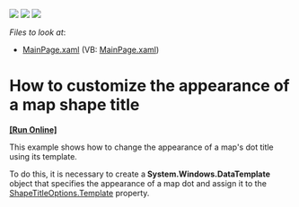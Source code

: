 <!-- default badges list -->
![](https://img.shields.io/endpoint?url=https://codecentral.devexpress.com/api/v1/VersionRange/128570882/12.1.7%2B)
[![](https://img.shields.io/badge/Open_in_DevExpress_Support_Center-FF7200?style=flat-square&logo=DevExpress&logoColor=white)](https://supportcenter.devexpress.com/ticket/details/E4262)
[![](https://img.shields.io/badge/📖_How_to_use_DevExpress_Examples-e9f6fc?style=flat-square)](https://docs.devexpress.com/GeneralInformation/403183)
<!-- default badges end -->
<!-- default file list -->
*Files to look at*:

* [MainPage.xaml](./CS/MapShapeTitleTemplate/MainPage.xaml) (VB: [MainPage.xaml](./VB/MapShapeTitleTemplate/MainPage.xaml))
<!-- default file list end -->
# How to customize the appearance of a map shape title
<!-- run online -->
**[[Run Online]](https://codecentral.devexpress.com/e4262)**
<!-- run online end -->


<p>This example shows how to change the appearance of a map's dot title using its template. <br />
</p><p>To do this, it is necessary to create a<strong> System.Windows.DataTemplate</strong> object that specifies the appearance of a map dot and assign it to the <a href="http://documentation.devexpress.com/#Silverlight/DevExpressXpfMapShapeTitleOptions_Templatetopic"><u>ShapeTitleOptions.Template</u></a> property. </p><p><br />
</p>

<br/>


